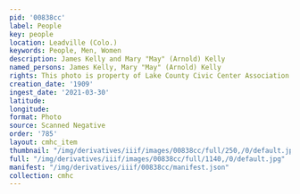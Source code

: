 ```yaml
---
pid: '00838cc'
label: People
key: people
location: Leadville (Colo.)
keywords: People, Men, Women
description: James Kelly and Mary "May" (Arnold) Kelly
named_persons: James Kelly, Mary "May" (Arnold) Kelly
rights: This photo is property of Lake County Civic Center Association.
creation_date: '1909'
ingest_date: '2021-03-30'
latitude: 
longitude: 
format: Photo
source: Scanned Negative
order: '785'
layout: cmhc_item
thumbnail: "/img/derivatives/iiif/images/00838cc/full/250,/0/default.jpg"
full: "/img/derivatives/iiif/images/00838cc/full/1140,/0/default.jpg"
manifest: "/img/derivatives/iiif/00838cc/manifest.json"
collection: cmhc
---
```

